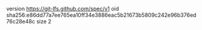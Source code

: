 version https://git-lfs.github.com/spec/v1
oid sha256:e86dd77a7ee765ea10ff34e3886eac5b21673b5809c242e96b376ed76c28e48c
size 2
